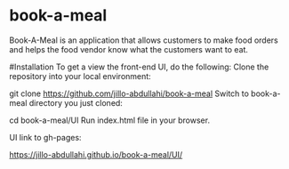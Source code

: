 # book-a-meal
Book-A-Meal is an application that allows customers to make food orders and helps the food vendor know what the customers want to eat.

#Installation
To get a view the front-end UI, do the following:
Clone the repository into your local environment:

git clone https://github.com/jillo-abdullahi/book-a-meal
Switch to book-a-meal directory you just cloned:

cd book-a-meal/UI
Run index.html file in your browser.

UI link to gh-pages:

https://jillo-abdullahi.github.io/book-a-meal/UI/
